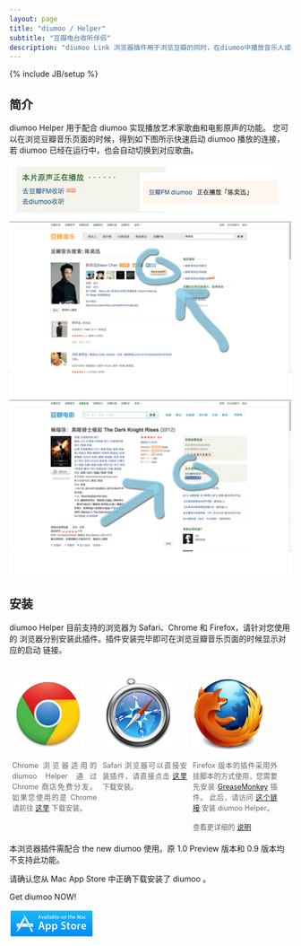 ```yaml
---
layout: page
title: "diumoo / Helper"
subtitle: "豆瓣电台收听伴侣"
description: "diumoo Link 浏览器插件用于浏览豆瓣的同时，在diumoo中播放音乐人或者电影原声，而无需转向带有 Flash 的豆瓣电台网页版。"
---
```

{% include JB/setup %}


## 简介

diumoo Helper 用于配合 diumoo 实现播放艺术家歌曲和电影原声的功能。
您可以在浏览豆瓣音乐页面的时候，得到如下图所示快速启动 diumoo 播放的连接，
若 diumoo 已经在运行中，也会自动切换到对应歌曲。

![diumoo link](/static/usage/play_soundtrack_and_artist.png)
![diumoo link](/static/usage/screen1.png)
![diumoo link](/static/usage/screen2.png)

## 安装

diumoo Helper 目前支持的浏览器为 Safari、Chrome 和 Firefox，请针对您使用的
浏览器分别安装此插件。插件安装完毕即可在浏览豆瓣音乐页面的时候显示对应的启动
链接。

<style type="text/css">
    .floatcontainer{overflow:hidden;}
    .floatcontainer div{
        text-align:justify;
        float:left;
        width:30%;
        font-size:0.9em;
        color:#666;
        padding:5px;
    }
</style>
<div class="floatcontainer">
<div>
<h3>
	<img src="/static/extensions/chrome.png" alt="Chrome" />
</h3>
Chrome 浏览器适用的 diumoo Helper 通过 Chrome 商店免费分发。
如果您使用的是 Chrome 请前往
<a href="https://chrome.google.com/webstore/detail/bhcipoegncngbamefblmbehlppibdgfe">这里</a>
下载安装。
</div>
<div>
<h3>
	<img src="/static/extensions/safari.png" alt="safari" />
</h3>
Safari 浏览器可以直接安装插件，请直接点击
<a href="https://github.com/downloads/diumoo/diumoohelper/">这里</a>
下载安装。
</div>
<div>
<h3>
	<img src="/static/extensions/firefox.png" alt="firefox" />
</h3>
Firefox 版本的插件采用外挂脚本的方式使用，您需要先安装
<a href="https://addons.mozilla.org/firefox/addon/748">GreaseMonkey</a> 插件。
此后，请访问
<a href="http://userscripts.org/scripts/source/142009.user.js">这个链接</a> 安装 diumoo Helper。
<br />
<br />
查看更详细的
<a href="firefox.html">说明</a>
</div>
</div>

<div class="well">
    <div class="well-left">
        <p>本浏览器插件需配合 the new diumoo 使用。原 1.0 Preview 版本和 0.9 版本均不支持此功能。</p>
        <p>请确认您从 Mac App Store 中正确下载安装了 diumoo 。</p>
    </div>
    <div class="well-right">
        <p>Get diumoo NOW!</p>
        <p>
        <a href="#">
            <img src="/static/appstore.png" alt="Mac App Store" />
        </a>
        </p>
    </div>
</div>

